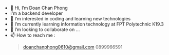 - 👋 Hi, I’m Doan Chan Phong
- I'm a backend developer
- 👀 I’m interested in coding and learning new technologies
- 🌱 I’m currently learning information technology at FPT Polytechnic K19.3
- 💞️ I’m looking to collaborate on ...
- 📫 How to reach me :
  > doanchanphong0610@gmail.com
  > 0899966591

<!---
dcphong/dcphong is a ✨ special ✨ repository because its `README.md` (this file) appears on your GitHub profile.
You can click the Preview link to take a look at your changes.
--->
